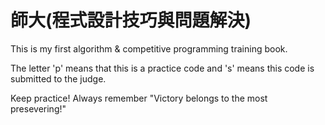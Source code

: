 # 師大(程式設計技巧與問題解決)

This is my first algorithm & competitive programming training book.

The letter 'p' means that this is a practice code and 's' means this code is submitted to the judge.

Keep practice! Always remember "Victory belongs to the most presevering!"
